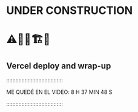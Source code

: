 # UNDER CONSTRUCTION

# ⚠️👷‍♂️🏗️🚧

## Vercel deploy and wrap-up

:::::::::::::::::::::::::::::::::::::

ME QUEDÉ EN EL VIDEO: 8 H 37 MIN 48 S

:::::::::::::::::::::::::::::::::::::
